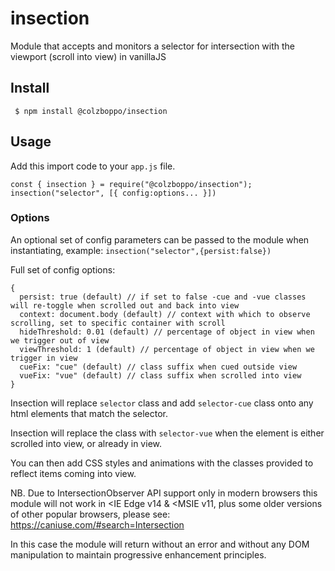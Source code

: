 # insection
Module that accepts and monitors a selector for intersection with the viewport (scroll into view) in vanillaJS


## Install
``` $ npm install @colzboppo/insection```


## Usage

Add this import code to your `app.js` file.

```
const { insection } = require("@colzboppo/insection");
insection("selector", [{ config:options... }]) 
```


### Options

An optional set of config parameters can be passed to the module when instantiating, example: `insection("selector",{persist:false})`

Full set of config options:
```
{
  persist: true (default) // if set to false -cue and -vue classes will re-toggle when scrolled out and back into view
  context: document.body (default) // context with which to observe scrolling, set to specific container with scroll
  hideThreshold: 0.01 (default) // percentage of object in view when we trigger out of view
  viewThreshold: 1 (default) // percentage of object in view when we trigger in view
  cueFix: "cue" (default) // class suffix when cued outside view
  vueFix: "vue" (default) // class suffix when scrolled into view
}
```

Insection will replace `selector` class and add `selector-cue` class onto any html elements that match the selector.

Insection will replace the class with `selector-vue` when the element is either scrolled into view, or already in view.

You can then add CSS styles and animations with the classes provided to reflect items coming into view.

NB. Due to IntersectionObserver API support only in modern browsers this module will not work in <IE Edge v14 & <MSIE v11, plus some older versions of other popular browsers, please see: https://caniuse.com/#search=Intersection

In this case the module will return without an error and without any DOM manipulation to maintain progressive enhancement principles.
